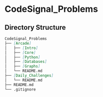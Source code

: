 # CodeSignal_Problems

    
## Directory Structure
```markdown
CodeSignal_Problems
├── [Arcade]
│   ├── [Intro]
│   ├── [Core]
│   ├── [Python]
│   ├── [Databases]
│   ├── [Graphs]
│   └── README.md
├── [Daily_Challenges]
│   └── README.md
├── README.md
└── .gitignore
````
